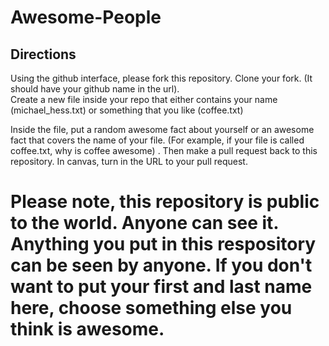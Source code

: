 # Awesome-People

## Directions

Using the github interface, please fork this repository.  Clone your fork.  (It should have your github name in the url).  
Create a new file inside your repo that either contains your name (michael_hess.txt) or something that you like (coffee.txt) 

Inside the file, put a random awesome fact about yourself or an awesome fact that covers the name of your file.  (For example, if your file is called coffee.txt, why is coffee awesome) . Then make a pull request back to this repository.  In canvas, turn in the URL to your pull request. 


# Please note, this repository is public to the world.  Anyone can see it.  Anything you put in this respository can be seen by anyone.  If you don't want to put your first and last name here, choose something else you think is awesome.
